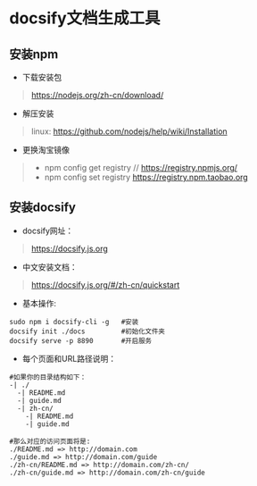 # docsify文档生成工具
## 安装npm
* 下载安装包
> https://nodejs.org/zh-cn/download/

* 解压安装
> linux: https://github.com/nodejs/help/wiki/Installation

* 更换淘宝镜像
> - npm config get registry // https://registry.npmjs.org/
> - npm config set registry https://registry.npm.taobao.org

## 安装docsify
* docsify网址：
> https://docsify.js.org

* 中文安装文档：
> https://docsify.js.org/#/zh-cn/quickstart

* 基本操作:

```shell
sudo npm i docsify-cli -g   #安装
docsify init ./docs         #初始化文件夹
docsify serve -p 8890       #开启服务
```

* 每个页面和URL路径说明：

```shell
#如果你的目录结构如下：
-| ./
  -| README.md
  -| guide.md
  -| zh-cn/
    -| README.md
    -| guide.md

#那么对应的访问页面将是:
./README.md => http://domain.com
./guide.md => http://domain.com/guide
./zh-cn/README.md => http://domain.com/zh-cn/
./zh-cn/guide.md => http://domain.com/zh-cn/guide
```
